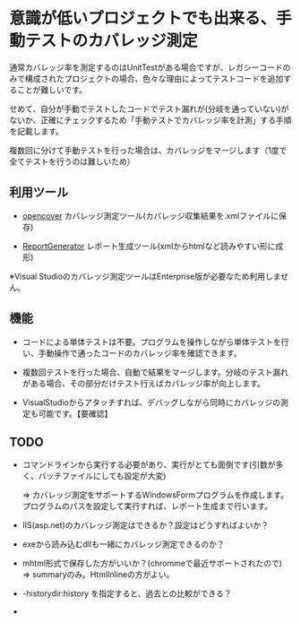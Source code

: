 # 意識が低いプロジェクトでも出来る、手動テストのカバレッジ測定

通常カバレッジ率を測定するのはUnitTestがある場合ですが、レガシーコードのみで構成されたプロジェクトの場合、色々な理由によってテストコードを追加することが難しいです。

せめて、自分が手動でテストしたコードでテスト漏れが(分岐を通っていない)がないか、正確にチェックするため「手動テストでカバレッジ率を計測」する手順を記載します。

複数回に分けて手動テストを行った場合は、カバレッジをマージします（1度で全てテストを行うのは難しいため）

## 利用ツール

* [opencover](https://github.com/OpenCover/opencover) カバレッジ測定ツール(カバレッジ収集結果を.xmlファイルに保存)

* [ReportGenerator](ReportGenerator) レポート生成ツール(xmlからhtmlなど読みやすい形に成形)

※Visual Studioのカバレッジ測定ツールはEnterprise版が必要なため利用しません。

## 機能

* コードによる単体テストは不要。プログラムを操作しながら単体テストを行い、手動操作で通ったコードのカバレッジ率を確認できます。

* 複数回テストを行った場合、自動で結果をマージします。分岐のテスト漏れがある場合、その部分だけテスト行えばカバレッジ率が向上します。

* VisualStudioからアタッチすれば、デバッグしながら同時にカバレッジの測定も可能です。【要確認】

## TODO

* コマンドラインから実行する必要があり、実行がとても面倒です(引数が多く、バッチファイルにしても設定が大変)

  ⇒ カバレッジ測定をサポートするWindowsFormプログラムを作成します。プログラムのパスを設定して実行すれば、レポート生成まで行います。

* IIS(asp.net)のカバレッジ測定はできるか？設定はどうすればよいか？
* exeから読み込むdllも一緒にカバレッジ測定できるのか？
* mhtml形式で保存した方がいいか？(chrommeで最近サポートされたので) ⇒ summaryのみ。HtmlInlineの方がよい。
* -historydir:history を指定すると、過去との比較ができる？
* 

